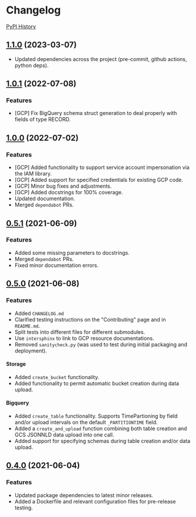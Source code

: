 # Changelog

[PyPI History](https://pypi.org/project/bibtutils/#history)

## [1.1.0](https://www.github.com/broadinstitute/bibtutils/compare/v1.0.2...v1.1.0`) (2023-03-07)

* Updated dependencies across the project (pre-commit, github actions, python deps).

## [1.0.1](https://www.github.com/broadinstitute/bibtutils/compare/v1.0.0...v1.0.2`) (2022-07-08)

### Features

* [GCP] Fix BigQuery schema struct generation to deal properly with fields of type RECORD.

## [1.0.0](https://www.github.com/broadinstitute/bibtutils/compare/v0.5.1...v1.0.0`) (2022-07-02)

### Features

* [GCP] Added functionality to support service account impersonation via the IAM library.
* [GCP] Added support for specified credentials for existing GCP code.
* [GCP] Minor bug fixes and adjustments.
* [GCP] Added docstrings for 100% coverage.
* Updated documentation.
* Merged `dependabot` PRs.

## [0.5.1](https://www.github.com/broadinstitute/bibtutils/compare/v0.5.0...v0.5.1) (2021-06-09)

### Features

* Added some missing parameters to docstrings.
* Merged `dependabot` PRs.
* Fixed minor documentation errors.

## [0.5.0](https://www.github.com/broadinstitute/bibtutils/compare/v0.4.0...v0.5.0) (2021-06-08)

### Features

* Added `CHANGELOG.md`
* Clarified testing instructions on the "Contributing" page and in `README.md`.
* Split tests into different files for different submodules.
* Use `intersphinx` to link to GCP resource documentations.
* Removed `sanitycheck.py` (was used to test during initial packaging and deployment).

#### Storage

* Added `create_bucket` functionality.
* Added functionality to permit automatic bucket creation during data upload.

#### Bigquery

* Added `create_table` functionality. Supports TimePartioning by field and/or upload intervals on the default `_PARTITIONTIME` field.
* Added a `create_and_upload` function combining both table creation and GCS JSONNLD data upload into one call.
* Added support for specifying schemas during table creation and/or data upload.

## [0.4.0](https://www.github.com/broadinstitute/bibtutils/compare/v0.3.5...v0.4.0) (2021-06-04)

### Features

* Updated package dependencies to latest minor releases.
* Added a Dockerfile and relevant configuration files for pre-release testing.
